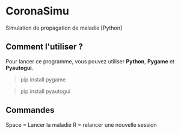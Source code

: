 # CoronaSimu
 Simulation de propagation de maladie [Python]

## Comment l'utiliser ?
Pour lancer ce programme, vous pouvez utiliser **Python**, **Pygame** et **Pyautogui**.
> pip install pygame

> pip install pyautogui

## Commandes
Space = Lancer la maladie
R = relancer une nouvelle session
